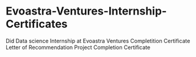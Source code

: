 # Evoastra-Ventures-Internship-Certificates
Did Data science Internship at Evoastra Ventures 
Completition Certificate 
Letter of Recommendation 
Project Completion Certificate
